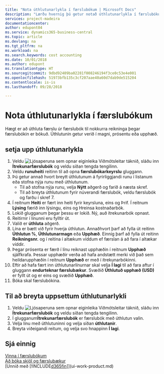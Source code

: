 ```yaml
---
title: "Nota úthlutunarlykla í færslubókum | Microsoft Docs"
description: "Lærðu hvernig þú getur notað úthlutunarlykla í færslubókum."
services: project-madeira
documentationcenter: 
author: edupont04
ms.service: dynamics365-business-central
ms.topic: article
ms.devlang: na
ms.tgt_pltfrm: na
ms.workload: na
ms.search.keywords: cost accounting
ms.date: 10/01/2018
ms.author: edupont
ms.translationtype: HT
ms.sourcegitcommit: 9dbd92409ba02281f008246194f3ce0c53e4e001
ms.openlocfilehash: 51973bfb135c3cf207aae40a60d7dab9de515204
ms.contentlocale: is-is
ms.lasthandoff: 09/28/2018

---
```

# <a name="use-allocation-keys-in-general-journals"></a>Nota úthlutunarlykla í færslubókum
Hægt er að úthluta færslu úr færslubók til nokkurra reikninga þegar færslubókin er bókuð. Úthlutunin getur verið í magni, prósentu eða upphæð.

## <a name="to-set-up-allocation-keys"></a>setja upp úthlutunarlykla
1. Veldu ![Ljósaperuna sem opnar eiginleika Viðmótsleitar](media/ui-search/search_small.png "Segðu mér hvað þú vilt gera") táknið, sláðu inn **Ítrekunarfærslubók** og veldu síðan tengda tengilinn.
2. Veldu **runuheiti** reitinn til að opna **færslubókarkeyrslu** gluggann.
3. Þú getur annað hvort breytt úthlutunum á fyrirliggjandi runu í listanum eða stofna nýja runu með úthlutunum.
   * Til að stofna nýja runu, velja **Nýtt** aðgerð og farið á næsta skref.
   * Til að breyta úthlutunum fyrir núverandi færslubók, veldu færslubók og farðu í skref 7.    
4. Í reitnum **Heiti** er fært inn heiti fyrir keyrsluna, eins og Þrif. Í reitnum **Lýsing** færið inn lýsingu, eins og Hreinsa kostnaðarbók.
5. Lokið glugganum þegar þessu er lokið. Ný, auð ítrekunarbók opnast.
6. Reitirnir í línunni eru fylltir út.
7. Valið er **úthluta** aðgerð.
8. Lína er bætt við fyrir hverja úthlutun. Annaðhvort þarf að fylla út reitinn **Úthlutun %**, **Úthlutunarmagn** eða **Upphæð**. Einnig þarf að fylla út reitinn **Reikningsnr.** og í reitina í altækum víddum ef færslan á að fara í altækar víddir.
9. Þegar prósenta er færð í línu reiknast upphæðin í reitnum **Upphæð** sjálfkrafa. Þessar upphæðir verða að hafa andstætt merki við það sem heildarupphæðin í reitnum **Upphæð** er með í ítrekunarbókinni.
10. Eftir að hafa fært inn úthlutunarlínurnar skal velja **Í lagi** til að fara aftur í gluggann **endurteknar færslubækur**. Svæðið **Úthlutuð upphæð (USD)** er fyllt út og er eins og svæðið **Upphæð**.
11. Bóka skal færslubókina.

## <a name="to-change-an-allocation-key-that-has-already-been-set-up"></a>Til að breyta uppsettum úthlutunarlykli
1. Veldu ![Ljósaperuna sem opnar eiginleika Viðmótsleitar](media/ui-search/search_small.png "Segðu mér hvað þú vilt gera") táknið, sláðu inn **Ítrekunarfærslubók** og veldu síðan tengda tengilinn.
2. Í glugganum**Ítrekunarfærslubók** er færslubók með úthlutun valin.
3. Velja línu með úthlutuninni og velja síðan **úthlutanir**.
4. Breyta viðeigandi reitum, og velja svo hnappinn **Í lagi**.

## <a name="see-also"></a>Sjá einnig
[Vinna í færslubókum](ui-work-general-journals.md)  
[Að bóka skjöl og færslubækur](ui-post-documents-journals.md)  
[Unnið með [!INCLUDE[d365fin](includes/d365fin_md.md)]](ui-work-product.md)

